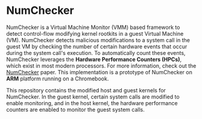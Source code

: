 # NumChecker

NumChecker is a Virtual Machine Monitor (VMM) based framework to detect control-flow modifying kernel rootkits in a guest Virtual Machine (VM). NumChecker detects malicious modifications to a system call in the guest VM by checking the number of certain hardware events that occur during the system call's execution. To automatically count these events, NumChecker leverages the **Hardware Performance Counters (HPCs)**, which exist in most modern processors. For more information, check out the [NumChecker](https://dl.acm.org/citation.cfm?id=2488831) paper. This implementation is a prototype of NumChecker on **ARM** platform running on a Chromebook.

This repository contains the modified host and guest kernels for NumChecker. In the guest kernel, certain system calls are modified to enable monitoring, and in the host kernel, the hardware performance counters are enabled to monitor the guest system calls.
